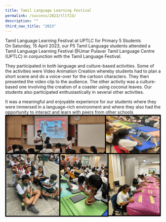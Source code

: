 ```yaml
---
title: Tamil Language Learning Festival
permalink: /success/2023/tllf23/
description: ""
third_nav_title: "2023"
---
```

Tamil Language Learning Festival at UPTLC for Primary 5 Students  
On Saturday, 15 April 2023, our P5 Tamil Language students attended a Tamil Language Learning Festival @Umar Pulavar Tamil Language Centre (UPTLC) in conjunction with the Tamil Language Festival.  
  
They participated in both language and culture-based activities. Some of the activities were Video Animation Creation whereby students had to plan a short scene and do a voice-over for the cartoon characters. They then presented the video clip to the audience. The other activity was a culture-based one involving the creation of a coaster using coconut leaves. Our students also participated enthusiastically in several other activities.  
  
It was a meaningful and enjoyable experience for our students where they were immersed in a language-rich environment and where they also had the opportunity to interact and learn with peers from other schools
![](/images/tllf23.png)